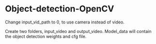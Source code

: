 # Object-detection-OpenCV

Change input_vid_path to 0, to use camera instead of video.

Create two folders, input_video and output_video. Model_data will contain the object detection weights and cfg file.
